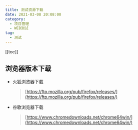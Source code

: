 ```yaml
---
title: 测试资源下载
date: 2021-03-08 20:08:00
category: 
  - 项目管理
  - WEB测试
tag: 
  - 测试
---
```


<!-- more -->

[[toc]]

## 浏览器版本下载

- 火狐浏览器下载
  > [https://ftp.mozilla.org/pub/firefox/releases/](https://ftp.mozilla.org/pub/firefox/releases/)
- 谷歌浏览器下载
  > [https://www.chromedownloads.net/chrome64win/](https://www.chromedownloads.net/chrome64win/)
